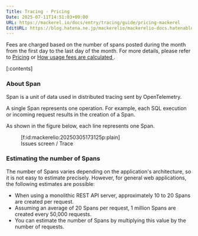 ```yaml
---
Title: Tracing - Pricing
Date: 2025-07-11T14:51:03+09:00
URL: https://mackerel.io/docs/entry/tracing/guide/pricing-mackerel
EditURL: https://blog.hatena.ne.jp/mackerelio/mackerelio-docs.hatenablog.mackerel.io/atom/entry/6802418398507808579
---
```


Fees are charged based on the number of spans posted during the month from the first day to the last day of the month. For more details, please refer to [Pricing](https://en.mackerel.io/pricing) or [How usage fees are calculated
 ](https://support.mackerel.io/hc/en-us/articles/31304727432729).

[:contents]

### About Span

Span is a unit of data used in distributed tracing sent by OpenTelemetry.

A single Span represents one operation. For example, each SQL execution or incoming request results in the creation of a Span.

As shown in the figure below, each line represents one Span.

<figure class="figure-image figure-image-fotolife" title="Issues screen / Trace">[f:id:mackerelio:20250305173125p:plain]<figcaption>Issues screen / Trace</figcaption></figure>

### Estimating the number of Spans

The number of Spans varies depending on the application's architecture, so it is not easy to estimate precisely. However, for general web applications, the following estimates are possible:

* When using a monolithic REST API server, approximately 10 to 20 Spans are created per request.
* Assuming an average of 20 Spans per request, 1 million Spans are created every 50,000 requests.
* You can estimate the number of Spans by multiplying this value by the number of requests.
